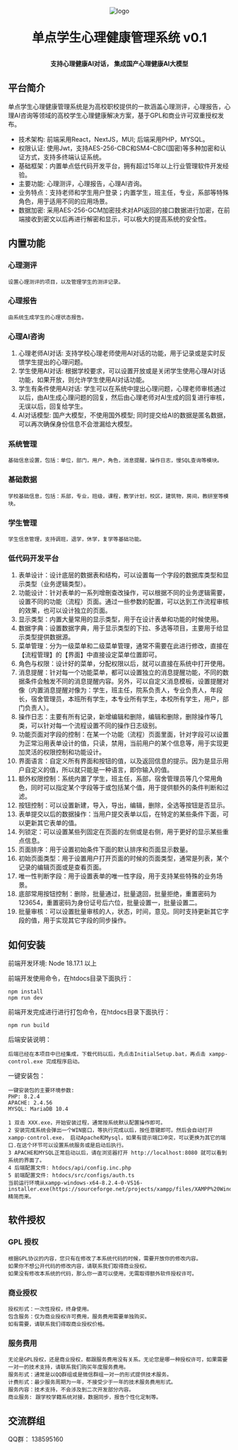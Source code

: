 <p align="center">
	<img alt="logo" src="https://www.dandian.net/cn/wp-content/uploads/20171021044351_57.png">
</p>
<h1 align="center" style="margin: 30px 0 30px; font-weight: bold;">单点学生心理健康管理系统 v0.1</h1>
<h4 align="center">支持心理健康AI对话， 集成国产心理健康AI大模型</h4>

## 平台简介

单点学生心理健康管理系统是为高校职校提供的一款涵盖心理测评，心理报告，心理AI咨询等领域的高校学生心理健康解决方案，基于GPL和商业许可双重授权发布。

* 技术架构: 前端采用React，NextJS，MUI; 后端采用PHP，MYSQL。
* 权限认证: 使用Jwt，支持AES-256-CBC和SM4-CBC(国密)等多种加密和认证方式，支持多终端认证系统。
* 基础框架：内置单点低代码开发平台，拥有超过15年以上行业管理软件开发经验。
* 主要功能: 心理测评，心理报告，心理AI咨询。
* 业务特点：支持老师和学生用户登录；内置学生，班主任，专业，系部等特殊角色，用于适用不同的应用场景。
* 数据加密: 采用AES-256-GCM加密技术对API返回的接口数据进行加密，在前端接收到密文以后再进行解密和显示，可以极大的提高系统的安全性。

## 内置功能

### 心理测评
    设置心理测评的项目，以及管理学生的测评记录。

### 心理报告
    由系统生成学生的心理状态报告。

### 心理AI咨询
1.  心理老师AI对话: 支持学校心理老师使用AI对话的功能，用于记录或是实时反馈学生提出的心理问题。
2.  学生使用AI对话: 根据学校要求，可以设置开放或是关闭学生使用心理AI对话功能，如果开放，则允许学生使用AI对话功能。
3.  学生有条件使用AI对话: 学生可以在系统中提出心理问题，心理老师审核通过以后，由AI生成心理问题的回复，然后由心理老师对AI生成的回复进行审核，无误以后，回复给学生。
4.  AI对话模型: 国产大模型，不使用国外模型; 同时提交给AI的数据是匿名数据， 可以再次确保身份信息不会泄漏给大模型。

### 系统管理 
    基础信息设置，包括：单位，部门，用户，角色，消息提醒，操作日志，慢SQL查询等模块。

### 基础数据 
    学校基础信息，包括：系部，专业，班级，课程，教学计划，校区，建筑物，房间，教研室等模块。

### 学生管理
    学生信息管理，支持调班，退学，休学，复学等基础功能。

### 低代码开发平台
1.  表单设计：设计底层的数据表和结构，可以设置每一个字段的数据库类型和显示类型（业务逻辑类型）。
2.  功能设计：针对表单的一系列增刪查改操作，可以根据不同的业务逻辑需要，设置不同的功能（流程）页面。通过一些参数的配置，可以达到工作流程审核的效果，也可以设计独立的页面。
3.  显示类型：内置大量常用的显示类型，用于在设计表单和功能的时候使用。
4.  数据字典：设置数据字典，用于显示类型的下拉、多选等项目，主要用于给显示类型提供数据源。
5.  菜单管理：分为一级菜单和二级菜单管理，通常不需要在此进行修改，直接在【流程管理】的【界面】中直接设定菜单位置即可。
6.  角色与权限：设计好的菜单，分配权限以后，就可以直接在系统中打开使用。
7.  消息提醒：针对每一个功能菜单，都可以设置独立的消息提醒功能，不同的数据条件会触发不同的消息提醒内容。另外，可以自定义消息模板，设置提醒对像（内置消息提醒对像为：学生，班主任，院系负责人，专业负责人，年段长，宿舍管理员，本班所有学生，本专业所有学生，本校所有学生，用户，部门负责人）。
8.  操作日志：主要有所有记录，新增编辑和删除，编辑和删除，删除操作等几类，可以针对每一个流程设置不同的操作日志级别。
9.  功能页面对字段的控制：在某一个功能（流程）页面里面，针对字段可以设置为正常沿用表单设计的值，只读，禁用，当前用户的某个信息等，用于实现更加灵活的权限控制和功能设计。
10. 界面语言：自定义所有界面和按钮的值，以及返回信息的提示。因为是显示用户自定义的值，所以就只能是一种语言，即你输入的值。
11. 额外权限控制：系统内置了学生，班主任，系部，宿舍管理员等几个常用角色，同时可以指定某个字段等于或包括某个值，用于提供额外的条件判断和过滤。
12. 按钮控制：可以设置新建，导入，导出，编辑，删除，全选等按钮是否显示。
13. 表单提交以后的数据操作：当用户提交表单以后，在特定的某些条件下面，可以更新其它表单的值。
14. 列锁定：可以设置某些列固定在页面的左侧或是右侧，用于更好的显示某些重点信息。
15. 页面排序：用于设置初始条件下面的默认排序和页面显示数量。
16. 初始页面类型：用于设置用户打开页面的时候的页面类型，通常是列表，某个记录的编辑页面或是查看页面。
17. 唯一性判断字段：用于设置表单的唯一性字段，用于支持某些特殊的业务场景。
18. 底部常用按钮控制：删除，批量通过，批量退回，批量拒绝，重置密码为123654，重置密码为身份证号后六位，批量设置一，批量设置二。
19. 批量审核：可以设置批量审核的人，状态，时间，意见。同时支持更新其它字段的值，用于实现其它字段的同步操作。

## 如何安装

前端开发环境: Node 18.17.1 以上

前端开发使用命令，在htdocs目录下面执行：
```
npm install
npm run dev
```
前端开发完成进行进行打包命令，在htdocs目录下面执行：
```
npm run build
```
后端安装说明：
```
后端已经在本项目中已经集成，下载代码以后，先点击InitialSetup.bat，再点击 xampp-control.exe 完成程序启动。
```
一键安装包：
```
一键安装包的主要环境参数:
PHP: 8.2.4
APACHE: 2.4.56
MYSQL: MariaDB 10.4

1 双击 XXX.exe，开始安装过程，通常按系统默认配置操作即可。
2 安装完成系统会弹出一个WIN窗口，等执行完成以后，按任意键即可。然后会自动打开xampp-control.exe， 启动Apache和Mysql，如果有提示端口冲突，可以更换为其它的端口.在这个环节可以设置系统服务或是启动后执行。
3 APACHE和MYSQL正常启动以后，请在浏览器打开 http://localhost:8080 就可以看到系统的界面了。
4 后端配置文件: htdocs/api/config.inc.php
5 前端配置文件: htdocs/src/configs/auth.ts
当前运行环境从xampp-windows-x64-8.2.4-0-VS16-installer.exe(https://sourceforge.net/projects/xampp/files/XAMPP%20Windows/)精简而来。
```

## 软件授权
### GPL 授权
    根据GPL协议的内容，您只有在修改了本系统代码的时候，需要开放你的修改内容。
    如果你不想公开代码的修改内容，请联系我们取得商业授权。
    如果没有修改本系统的代码，那么你一直可以使用，无需取得额外软件授权许可。

### 商业授权
    授权形式：一次性授权，终身使用。
    包含服务：仅为商业授权许可费用，服务费用需要单独购买。
    如有需要，请联系我们得取商业授权价格。

### 服务费用
    无论是GPL授权，还是商业授权，都跟服务费用没有关系。无论您是哪一种授权许可，如果需要一对一的技术支持，请联系我们购买年度服务费用。
    服务形式：通常是以QQ群组或是微信群组一对一的形式提供技术服务。
    计费形式：最少服务周期为一年，不接受少于一年的技术服务费用形式。
    服务内容：技术支持，不会涉及到二次开发部分内容。
    商业服务: 跟学校学籍系统对接，数据同步，报告个性化定制等。
    
## 交流群组

QQ群： 138595160
